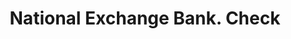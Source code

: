 ---
doi: 10.7916/D8DJ6SSC
date_other: '1870'
date_other_textual: 1870-1879
form: printed ephemera
genre:
- Checks (bank checks)
name:
- National Exchange Bank
object_in_context_url: https://biggert.cul.columbia.edu/items/view/ave_biggert_01322
subject_hierarchical_geographic:
- Tiffin, Ohio, United States
subject_name:
- National Exchange Bank
title: National Exchange Bank. Check
sort_title: National Exchange Bank. Check
call_number: ave_biggert_01322
coordinates:
- 41.11694444444444,-83.17888888888889
pid: ave_biggert_01322
identifiers: ave_biggert_01322
thumbnail: https://derivativo-2.library.columbia.edu/iiif/2/ldpd:343137/full/!256,256/0/native.jpg
permalink: /biggert/ave_biggert_01322/
layout: iiif-image-page
---